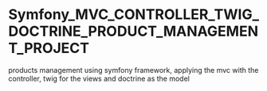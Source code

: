 # Symfony_MVC_CONTROLLER_TWIG_DOCTRINE_PRODUCT_MANAGEMENT_PROJECT
 products management using symfony framework, applying the mvc with the controller, twig for the views and doctrine as the model
